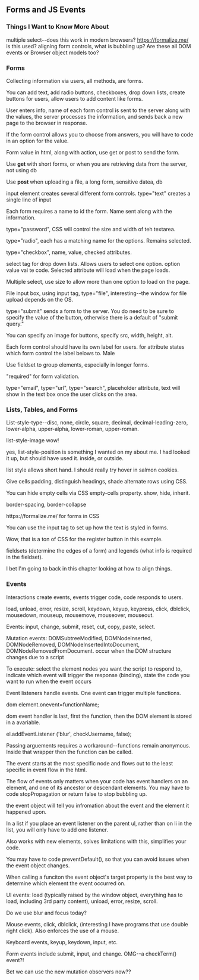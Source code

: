 ## Forms and JS Events

### Things I Want to Know More About
multiple select--does this work in modern browsers? https://formalize.me/ is this used? aligning form controls, what is bubbling up? Are these all DOM events or Browser object models too? 

### Forms
<p> Collecting information via users, all methods, are forms. </p>
<p> You can add text, add radio buttons, checkboxes, drop down lists, create buttons for users, allow users to add content like forms. </p>
<p> User enters info, name of each form control is sent to the server along with the values, the server processes the information, and sends back a new page to the browser in response. </p>
<p> If the form control allows you to choose from answers, you will have to code in an option for the value. </p>
<p> Form value in html, along with action, use get or post to send the form. </p>
<p> Use <strong> get </strong>with short forms, or when you are retrieving data from the server, not using db </p>
<p> Use <strong> post </strong> when uploading a file, a long form, sensitive datea, db </p>
<p> input element creates several different form controls. type="text" creates a single line of input </p>
<p> Each form requires a name to id the form. Name sent along with the information. </p>
<p> type="password", CSS will control the size and width of teh textarea. </p>
<p> type="radio", each has a matching name for the options. Remains selected. </p>
<p> type="checkbox", name, value, checked attributes. </p>
<p> select tag for drop down lists. Allows users to select one option. option value vai te code. Selected attribute will load when the page loads. </p>
<p> Multiple select, use size to allow more than one option to load on the page. </p>
<p> File input box, using input tag, type="file", interesting--the window for file upload depends on the OS. </p>
<p> type="submit" sends a form to the server. You do need to be sure to specify the value of the button, otherwise there is a default of "submit query."</p>
<p> You can specify an image for buttons, specify src, width, height, alt. </p>
<p> Each form control should have its own label for users. for attribute states which form control the label belows to. <//label for ="male"> Male <///label> </p>
<p> Use fieldset to group elements, especially in longer forms. </p>
<p> "required" for form validation. </p>
<p> type="email", type="url", type="search", placeholder attribute, text will show in the text box once the user clicks on the area. </p>


###  Lists, Tables, and Forms
<p> List-style-type--disc, none, circle, square, decimal, decimal-leading-zero, lower-alpha, upper-alpha, lower-roman, upper-roman. </p>
<p> list-style-image wow! </p>
<p> yes, list-style-position is something I wanted on my about me. I had looked it up, but should have used it. inside, or outside. </p>
<p> list style allows short hand. I should really try hover in salmon cookies. </p>
<p> Give cells padding, distinguish headings, shade alternate rows using CSS. </p>
<p> You can hide empty cells via CSS empty-cells property. show, hide, inherit. </p>
<p> border-spacing, border-collapse </p>
<p>https://formalize.me/ for forms in CSS</p>
<p> You can use the input tag to set up how the text is styled in forms. </p>
<p> Wow, that is a ton of CSS for the register button in this example. </p>
<p> fieldsets (determine the edges of a form) and legends (what info is required in the fieldset). 
<p> I bet I'm going to back in this chapter looking at how to align things. </p>

### Events

<p> Interactions create events, events trigger code, code responds to users. </p>
<p> load, unload, error, resize, scroll, keydown, keyup, keypress, click, dblclick, mousedown, mouseup, mousemove, mouseover, mouseout. </p>
<p> Events: input, change, submit, reset, cut, copy, paste, select. </p>
<p> Mutation events: DOMSubtreeModified, DOMNodeInserted, DOMNodeRemoved, DOMNodeInsertedIntoDocument, DOMNodeRemovedFromDocument. occur when the DOM structure changes due to a script</p>
<p> To execute: select the element nodes you want the script to respond to, indicate which event will trigger the response (binding), state the code you want to run when the event occurs </p>
<p>Event listeners handle events. One event can trigger multiple functions. </p>
<p> dom element.onevent=functionName; </p>
<p> dom event handler is last, first the function, then the DOM element is stored in a avariable. </p>
<p> el.addEventListener ('blur', checkUsername, false); </p>
<p> Passing arguements requires a workaround--functions remain anonymous. Inside that wrapper then the function can be called. </p>
<p> The event starts at the most specific node and flows out to the least specific in event flow in the html. </p>
<p> The flow of events only matters when your code has event handlers on an element, and one of its ancestor or descendant elements. You may have to code stopPropagation or return false to stop bubbling up. </p>
<p> the event object will tell you infromation about the event and the element it happened upon. </p>
<p> In a list if you place an event listener on the parent ul, rather than on li in the list, you will only have to add one listener. </p>
<p> Also works with new elements, solves limitations with this, simplifies your code. </p>
<p> You may have to code preventDefault(), so that you can avoid issues when the event object changes. </p>
<p> When calling a funciton the event object's target property is the best way to determine which element the event occurred on. </p>
<p> UI events: load (typically raised by the window object, everything has to load, including 3rd party content), unload, error, resize, scroll. </p>
<p> Do we use blur and focus today?</p>
<p> Mouse events, click, dblclick, (interesting I have programs that use double right click). Also enforces the use of a mouse. </p>
<p> Keyboard events, keyup, keydown, input, etc. </p>
<p> Form events include submit, input, and change. OMG--a checkTerm() event?!</p>
<p> Bet we can use the new mutation observers now??</p>
